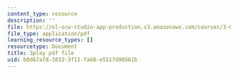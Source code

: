 ```yaml
---
content_type: resource
description: ''
file: https://ol-ocw-studio-app-production.s3.amazonaws.com/courses/3-091sc-introduction-to-solid-state-chemistry-fall-2010/b0d67afd38323f11fa60e5517d98561b_RikovZJdUmg.pdf
file_type: application/pdf
learning_resource_types: []
resourcetype: Document
title: 3play pdf file
uid: b0d67afd-3832-3f11-fa60-e5517d98561b
---
```

